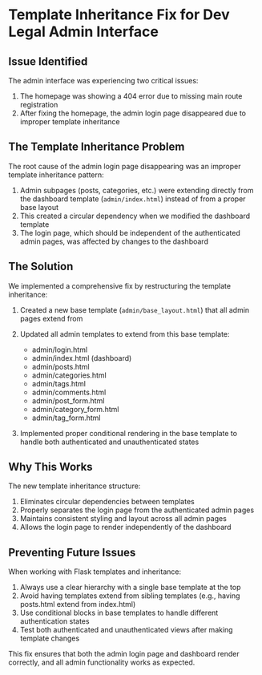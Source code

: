 # Template Inheritance Fix for Dev Legal Admin Interface

## Issue Identified

The admin interface was experiencing two critical issues:
1. The homepage was showing a 404 error due to missing main route registration
2. After fixing the homepage, the admin login page disappeared due to improper template inheritance

## The Template Inheritance Problem

The root cause of the admin login page disappearing was an improper template inheritance pattern:

1. Admin subpages (posts, categories, etc.) were extending directly from the dashboard template (`admin/index.html`) instead of from a proper base layout
2. This created a circular dependency when we modified the dashboard template
3. The login page, which should be independent of the authenticated admin pages, was affected by changes to the dashboard

## The Solution

We implemented a comprehensive fix by restructuring the template inheritance:

1. Created a new base template (`admin/base_layout.html`) that all admin pages extend from
2. Updated all admin templates to extend from this base template:
   - admin/login.html
   - admin/index.html (dashboard)
   - admin/posts.html
   - admin/categories.html
   - admin/tags.html
   - admin/comments.html
   - admin/post_form.html
   - admin/category_form.html
   - admin/tag_form.html

3. Implemented proper conditional rendering in the base template to handle both authenticated and unauthenticated states

## Why This Works

The new template inheritance structure:
1. Eliminates circular dependencies between templates
2. Properly separates the login page from the authenticated admin pages
3. Maintains consistent styling and layout across all admin pages
4. Allows the login page to render independently of the dashboard

## Preventing Future Issues

When working with Flask templates and inheritance:
1. Always use a clear hierarchy with a single base template at the top
2. Avoid having templates extend from sibling templates (e.g., having posts.html extend from index.html)
3. Use conditional blocks in base templates to handle different authentication states
4. Test both authenticated and unauthenticated views after making template changes

This fix ensures that both the admin login page and dashboard render correctly, and all admin functionality works as expected.
